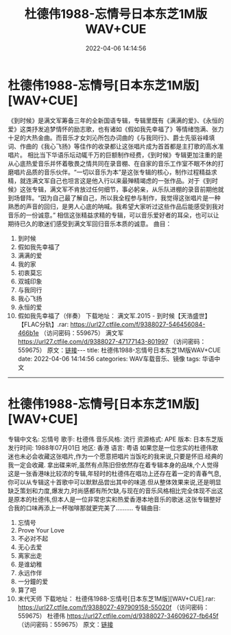 ﻿---
title: 杜德伟1988-忘情号日本东芝1M版WAV+CUE
date: 2022-04-06 14:14:56
categories: WAV车载音乐、镜像
tags: 华语中文
---
# 杜德伟1988-忘情号[日本东芝1M版][WAV+CUE]

《到时候》是满文军筹备三年的全新国语专辑，专辑里既有《满满的爱》、《永恒的爱》这类抒发追梦情怀的励志歌，也有诸如《假如我先幸福了》等情绪饱满、张力十足的大热金曲。而音乐才女刘沁所包办词曲的《与我同行》、爵士先驱谷峰填词、作曲的《我心飞扬》等佳作的收录都让这张唱片成为首首都是主打歌的高水准唱片。
相比当下华语乐坛动辄千万的巨额制作经费，《到时候》专辑更加注重的是从心底热爱音乐并怀着敬畏之情共同在录音棚、在自家的音乐工作室不眠不休的打磨唱片品质的音乐伙伴。“一切以音乐为本”是这张专辑的核心，制作过程精益求精，就连满文军自己也坦言这是他入行以来最殚精竭虑的一张作品。对于《到时候》这张专辑，满文军不肯放过任何细节，事必躬亲，从乐队进棚的录音前期他就到场督阵。“因为自己最了解自己，所以我全程参与制作，我觉得这张唱片是一种熟悉的声音的回归，是男人心底的呐喊。我希望大家听过这些作品后能感受到我对音乐的一份诚意。”
相信这张精益求精的专辑，可以音乐爱好者的耳朵，也可以让期待已久的歌迷们感受到满文军回归音乐本质的诚意。
曲目：
01. 到时候
02. 假如我先幸福了
03. 满满的爱
04. 我的家
05. 初衷莫忘
06. 双城印象
07. 与我同行
08. 我心飞扬
09. 永恒的爱
10. 假如我先幸福了（伴奏）
下载地址：
满文军.2015 - 到时候【天浩盛世】【FLAC分轨】.rar: https://url27.ctfile.com/f/9388027-546456084-466b1e
（访问密码：559675）
满文军
https://url27.ctfile.com/d/9388027-47177143-801997
（访问密码：559675）
原文：[链接](https://blog.sina.com.cn/s/blog_1647c7e7601030wjn.html)---
title: 杜德伟1988-忘情号日本东芝1M版WAV+CUE
date: 2022-04-06 14:14:56
categories: WAV车载音乐、镜像
tags: 华语中文
---
# 杜德伟1988-忘情号[日本东芝1M版][WAV+CUE]

专辑中文名: 忘情号
歌手: 杜德伟
音乐风格: 流行
资源格式: APE
版本: 日本东芝版
发行时间: 1988年07月01日
地区: 香港
语言: 粤语
如果您是一位忠实的杜德伟歌迷也未必会收藏这张唱片,作为一个愿意把唱片当饭吃的我来说,只要是怀旧.经典的我一定会收藏.
拿出碟来听,虽然有点陈旧但依然存在着专辑本身的品味,个人觉得这是一张香港味比较浓的专辑,年轻时的杜德伟在唱功上还存在着一定的青春气息,你可以从专辑这十首歌中可以默默品尝出其中的味道.但从整体效果来说,还是明显缺乏策划和力度,爆发力,时尚感都有所欠缺,与现在的音乐风格相比完全体现不出这是原本的杜德伟,但本人是一位非常忠实和热爱香港本地音乐的歌迷.这张专辑整好合我的口味再添上一杯咖啡那就更完美了……….
专辑曲目:
01. 忘情号
02. Prove Your Love
03. 不必对不起
04. 无心去爱
05. 离家出走
06. 是谁幼稚
07. 永远作伴
08. 一分鐘的爱
09. 算了吧
10. 末代天师
下载地址：
杜德伟1988-忘情号[日本东芝1M版][WAV+CUE].rar: https://url27.ctfile.com/f/9388027-497909158-55020f
（访问密码：559675）
杜德伟
https://url27.ctfile.com/d/9388027-34609627-fb645f
（访问密码：559675）
原文：[链接](https://blog.sina.com.cn/s/blog_1647c7e7601030wjn.html)